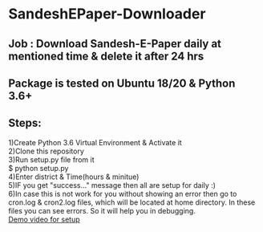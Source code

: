 # SandeshEPaper-Downloader
## Job : Download Sandesh-E-Paper daily at mentioned time & delete it after 24 hrs
## Package is tested on Ubuntu 18/20 & Python 3.6+
## Steps:

1)Create Python 3.6 Virtual Environment & Activate it</br>
2)Clone this repository</br>
3)Run setup.py file from it</br>
$ python setup.py</br>
4)Enter district & Time(hours & minitue)</br>
5)IF you get "success..." message then all are setup for daily :)</br>
6)In case this is not work for you without showing an error then go to cron.log & cron2.log files, which will be located at home directory. In these files you can see errors. So it will help you in debugging.</br>
[Demo video for setup](https://www.linkedin.com/posts/karm-patel-865825196_python3-webscraping-crontab-activity-6776571228657459201-JHfc)
